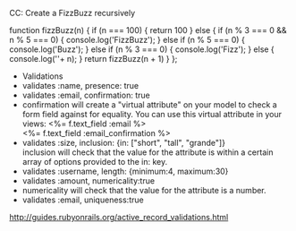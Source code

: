 CC:
Create a FizzBuzz recursively

function fizzBuzz(n) {
  if (n === 100) {
    return 100
  } else {
    if (n % 3 === 0 && n % 5 === 0) {
      console.log('FizzBuzz');
    } else if (n % 5 === 0) {
      console.log('Buzz');
    } else if (n % 3 === 0) {
      console.log('Fizz');
    } else {
      console.log(''+ n);
    }
    return fizzBuzz(n + 1)
  }
};

- Validations
- validates :name, presence: true  
- validates :email, confirmation: true
- confirmation will create a "virtual attribute" on your model to check a form field against for equality. You can use this virtual attribute in your views:
<%= f.text_field :email %>  
<%= f.text_field :email_confirmation %>  
- validates :size, inclusion: {in: ["short", "tall", "grande"]}  
inclusion will check that the value for the attribute is within a certain array of options provided to the in: key.
- validates :username, length: {minimum:4, maximum:30}   
- validates :amount, numericality:true 
- numericality will check that the value for the attribute is a number.  
- validates :email, uniqueness:true  

http://guides.rubyonrails.org/active_record_validations.html

